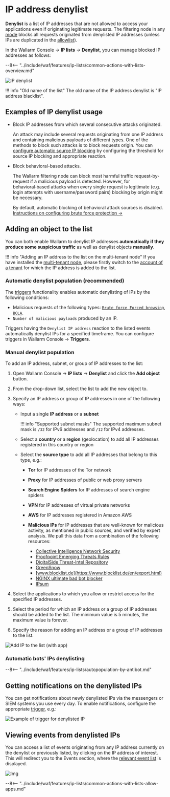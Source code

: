 # IP address denylist

**Denylist** is a list of IP addresses that are not allowed to access your applications even if originating legitimate requests. The filtering node in any [mode](../../admin-en/configure-wallarm-mode.md) blocks all requests originated from denylisted IP addresses (unless IPs are duplicated in the [allowlist](allowlist.md)).

In the Wallarm Console → **IP lists** → **Denylist**, you can manage blocked IP addresses as follows:

--8<-- "../include/waf/features/ip-lists/common-actions-with-lists-overview.md"

![IP denylist](../../images/user-guides/ip-lists/denylist-apps.png)

!!! info "Old name of the list"
    The old name of the IP address denylist is "IP address blacklist".

## Examples of IP denylist usage

* Block IP addresses from which several consecutive attacks originated.

    An attack may include several requests originating from one IP address and containing malicious payloads of different types. One of the methods to block such attacks is to block requests origin. You can [configure automatic source IP blocking](../../admin-en/configuration-guides/protecting-with-thresholds.md) by configuring the threshold for source IP blocking and appropriate reaction.
* Block behavioral-based attacks.

    The Wallarm filtering node can block most harmful traffic request-by-request if a malicious payload is detected. However, for behavioral‑based attacks when every single request is legitimate (e.g. login attempts with username/password pairs) blocking by origin might be necessary.

    By default, automatic blocking of behavioral attack sources is disabled. [Instructions on configuring brute force protection →](../../admin-en/configuration-guides/protecting-against-bruteforce.md#configuration-steps)

## Adding an object to the list

You can both enable Wallarm to denylist IP addresses **automatically if they produce some suspicious traffic** as well as denylist objects **manually**.

!!! info "Adding an IP address to the list on the multi-tenant node"
    If you have installed the [multi-tenant node](../../installation/multi-tenant/overview.md), please firstly switch to the [account of a tenant](../../installation/multi-tenant/configure-accounts.md#tenant-account-structure) for which the IP address is added to the list.

### Automatic denylist population (recommended)

The [triggers](../../user-guides/triggers/triggers.md) functionality enables automatic denylisting of IPs by the following conditions:

* Malicious requests of the following types: [`Brute force`, `Forced browsing`](../../admin-en/configuration-guides/protecting-against-bruteforce.md), [`BOLA`](../../admin-en/configuration-guides/protecting-against-bola.md).
* `Number of malicious payloads` produced by an IP.

Triggers having the `Denylist IP address` reaction to the listed events automatically denylist IPs for a specified timeframe. You can configure triggers in Wallarm Console → **Triggers**.

### Manual denylist population

To add an IP address, subnet, or group of IP addresses to the list:

1. Open Wallarm Console → **IP lists** → **Denylist** and click the **Add object** button.
1. From the drop-down list, select the list to add the new object to.
2. Specify an IP address or group of IP addresses in one of the following ways:

    * Input a single **IP address** or a **subnet**

        !!! info "Supported subnet masks"
            The supported maximum subnet mask is `/32` for IPv6 addresses and `/12` for IPv4 addresses.
    
    * Select a **country** or a **region** (geolocation) to add all IP addresses registered in this country or region
    * Select the **source type** to add all IP addresses that belong to this type, e.g.:
        * **Tor** for IP addresses of the Tor network
        * **Proxy** for IP addresses of public or web proxy servers
        * **Search Engine Spiders** for IP addresses of search engine spiders
        * **VPN** for IP addresses of virtual private networks
        * **AWS** for IP addresses registered in Amazon AWS
        * **Malicious IPs** for IP addresses that are well-known for malicious activity, as mentioned in public sources, and verified by expert analysis.  We pull this data from a combination of the following resources:
        
            * [Collective Intelligence Network Security](http://cinsscore.com/list/ci-badguys.txt)
            * [Proofpoint Emerging Threats Rules](https://rules.emergingthreats.net/blockrules/compromised-ips.txt)
            * [DigitalSide Threat-Intel Repository](http://osint.digitalside.it/Threat-Intel/lists/latestips.txt)
            * [GreenSnow](https://blocklist.greensnow.co/greensnow.txt)
            * [www.blocklist.de](https://www.blocklist.de/en/export.html)
            * [NGINX ultimate bad bot blocker](https://github.com/mitchellkrogza/nginx-ultimate-bad-bot-blocker/blob/master/_generator_lists/bad-ip-addresses.list)
            * [IPsum](https://github.com/stamparm/ipsum)

3. Select the applications to which you allow or restrict access for the specified IP addresses.
4. Select the period for which an IP address or a group of IP addresses should be added to the list. The minimum value is 5 minutes, the maximum value is forever.
5. Specify the reason for adding an IP address or a group of IP addresses to the list.

![Add IP to the list (with app)](../../images/user-guides/ip-lists/add-ip-to-list-app.png)

### Automatic bots' IPs denylisting

--8<-- "../include/waf/features/ip-lists/autopopulation-by-antibot.md"

## Getting notifications on the denylisted IPs

You can get notifications about newly denylisted IPs via the messengers or SIEM systems you use every day. To enable notifications, configure the appropriate [trigger](../triggers/triggers.md), e.g.:

![Example of trigger for denylisted IP](../../images/user-guides/triggers/trigger-example4.png)

## Viewing events from denylisted IPs

You can access a list of events originating from any IP address currently on the denylist or previously listed, by clicking on the IP address of interest. This will redirect you to the Events section, where the [relevant event list](../events/analyze-attack.md#analyze-requests-from-denylisted-ips) is displayed.

![Img](../../images/user-guides/events/denylisted-ip-events.png)

--8<-- "../include/waf/features/ip-lists/common-actions-with-lists-allow-apps.md"
